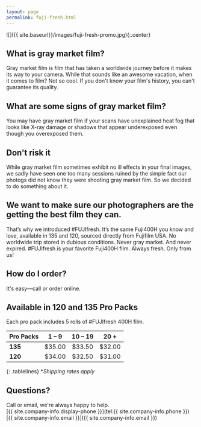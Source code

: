 ```yaml
---
layout: page
permalink: fuji-fresh.html
---
```


![]({{ site.baseurl}}/images/fuji-fresh-promo.jpg){:.center}
  

## What is gray market film?
Gray market film is film that has taken a worldwide journey before it makes its way to your camera. While that sounds like an awesome vacation, when it comes to film? Not so cool. If you don't know your film's history, you can't guarantee its quality.

## What are some signs of gray market film?
You may have gray market film if your scans have unexplained heat fog that looks like X-ray damage or shadows that appear underexposed even though you overexposed them.

## Don't risk it
While gray market film sometimes exhibit no ill effects in your final images, we sadly have seen one too many sessions ruined by the simple fact our photogs did not know they were shooting gray market film. So we decided to do something about it.

## We want to make sure our photographers are the getting the best film they can.
That’s why we introduced #FUJIfresh. It’s the same Fuji400H you know and love, available in 135 and 120, sourced directly from Fujifilm USA. No worldwide trip stored in dubious conditions. Never gray market. And never expired. #FUJIfresh is your favorite Fuji400H film. Always fresh. Only from us!

## How do I order?  
It's easy—call or order online.

## Available in 120 and 135 Pro Packs  
Each pro pack includes 5 rolls of #FUJIfresh 400H film.
  
| **Pro Packs** | **1 – 9** | **10 – 19** | **20 +** |
| :--- | :---: | :---: | :---: |
| **135** | $35.00 | $33.50 | $32.00 |
| **120** | $34.00 | $32.50 | $31.00 |
{: .tablelines}
**Shipping rates apply*  

## Questions? 
Call or email, we're always happy to help.  
[{{ site.company-info.display-phone }}](tel:{{ site.company-info.phone }})  
[{{ site.company-info.email }}]({{ site.company-info.email }})